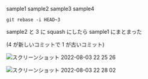 sample1
sample2
sample3
sample4

`git rebase -i HEAD~3`

sample2 と 3 に squash にしたら sample1 にまとまった

(4 が新しいコミットで 1 が古いコミット)

![スクリーンショット 2022-08-03 22 25 26](https://user-images.githubusercontent.com/56116874/182619766-f92bab8e-5130-4cff-8b03-ac7a95f72dcc.png)

![スクリーンショット 2022-08-03 22 28 02](https://user-images.githubusercontent.com/56116874/182619783-26789c1f-5015-4798-817d-6c82aadad2bc.png)
